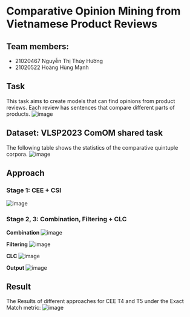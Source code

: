 # Comparative Opinion Mining from Vietnamese Product Reviews

## Team members:
- 21020467 Nguyễn Thị Thúy Hường
- 21020522 Hoàng Hùng Mạnh
  
## Task
This task aims to create models that can find opinions from product reviews. Each review has sentences that compare different parts of products.
![image](https://github.com/huongntt309/COQE-Vietnamese/assets/126147857/d375cba5-0fae-468c-bb0b-76c126dd9540)

## Dataset: VLSP2023 ComOM shared task
The following table shows the statistics of the comparative quintuple corpora.
![image](https://github.com/huongntt309/COQE-Vietnamese/assets/126147857/5640989b-f17c-4f91-84d6-0f53b5c10f7c)


## Approach
### Stage 1: CEE + CSI
![image](https://github.com/huongntt309/COQE-Vietnamese/assets/126147857/a4e94a29-081a-4ca7-8531-1d60b81e189f)


### Stage 2, 3: Combination, Filtering + CLC
**Combination**
![image](https://github.com/huongntt309/COQE-Vietnamese/assets/126147857/c727d95b-819b-4d63-b903-44f16a3b0b84)

**Filtering**
![image](https://github.com/huongntt309/COQE-Vietnamese/assets/126147857/dd96beb4-3855-46da-bd52-e668bcac0666)

**CLC**
![image](https://github.com/huongntt309/COQE-Vietnamese/assets/126147857/d6a5e99a-b6a7-4999-baa4-311130aa2a47)

**Output**
![image](https://github.com/huongntt309/COQE-Vietnamese/assets/126147857/81390c25-d7ae-464a-9acc-18595e1bf129)


## Result
The Results of different approaches for CEE T4 and T5 under the Exact Match metric:
![image](https://github.com/huongntt309/COQE-Vietnamese/assets/126147857/d0494791-15ef-4cdf-b84d-ecd6770ec7a8)

